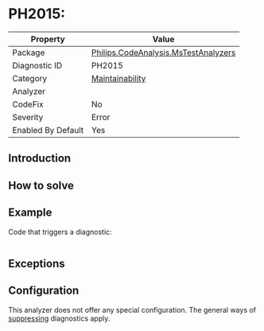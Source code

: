# PH2015: 

| Property | Value  |
|--|--|
| Package | [Philips.CodeAnalysis.MsTestAnalyzers](https://www.nuget.org/packages/Philips.CodeAnalysis.MsTestAnalyzers) |
| Diagnostic ID | PH2015 |
| Category  | [Maintainability](../Maintainability.md) |
| Analyzer | [](https://github.com/philips-software/roslyn-analyzers/blob/master/Philips.CodeAnalysis.MsTestAnalyzers/Maintainability/.cs)
| CodeFix  | No |
| Severity | Error |
| Enabled By Default | Yes |

## Introduction

## How to solve

## Example

Code that triggers a diagnostic:
``` cs

```

## Exceptions


## Configuration

This analyzer does not offer any special configuration. The general ways of [suppressing](https://learn.microsoft.com/en-us/dotnet/fundamentals/code-analysis/suppress-warnings) diagnostics apply.
